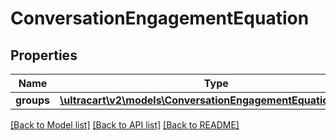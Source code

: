 # ConversationEngagementEquation

## Properties
Name | Type | Description | Notes
------------ | ------------- | ------------- | -------------
**groups** | [**\ultracart\v2\models\ConversationEngagementEquationGroup[]**](ConversationEngagementEquationGroup.md) |  | [optional] 

[[Back to Model list]](../README.md#documentation-for-models) [[Back to API list]](../README.md#documentation-for-api-endpoints) [[Back to README]](../README.md)


